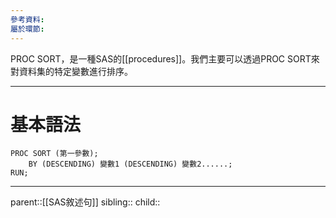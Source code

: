 ```yaml
---
參考資料: 
屬於環節:
---
```

PROC SORT，是一種SAS的[[procedures]]。我們主要可以透過PROC SORT來對資料集的特定變數進行排序。
- - -
# 基本語法
```SAS
PROC SORT (第一參數);
	BY (DESCENDING) 變數1 (DESCENDING) 變數2......;
RUN;
```
- - -
parent::[[SAS敘述句]]
sibling::
child::
